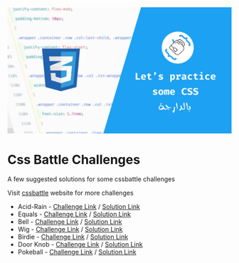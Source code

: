 <img src="assets/ws-css.png" />

# Css Battle Challenges

A few suggested solutions for some cssbattle challenges

Visit [cssbattle](https://cssbattle.dev/) website for more challenges

* Acid-Rain - [Challenge Link](https://cssbattle.dev/play/5) / [Solution Link](https://github.com/teacodema/Practice-css-darija/tree/master/5-Acid-Rain)
* Equals - [Challenge Link](https://cssbattle.dev/play/31) / [Solution Link](https://github.com/teacodema/Practice-css-darija/tree/master/31-Equals)
* Bell - [Challenge Link](https://cssbattle.dev/play/68) / [Solution Link](https://github.com/teacodema/Practice-css-darija/tree/master/68-Bell)
* Wig - [Challenge Link](https://cssbattle.dev/play/134) / [Solution Link](https://github.com/teacodema/Practice-css-darija/tree/master/134-Wig)
* Birdie - [Challenge Link](https://cssbattle.dev/play/33) / [Solution Link](https://github.com/teacodema/Practice-css-darija/tree/master/33-Birdie)
* Door Knob - [Challenge Link](https://cssbattle.dev/play/64) / [Solution Link](https://github.com/teacodema/Practice-css-darija/tree/master/64-Door-Knob)
* Pokeball - [Challenge Link](https://cssbattle.dev/play/95) / [Solution Link](https://github.com/teacodema/Practice-css-darija/tree/master/95-Pokeball)
